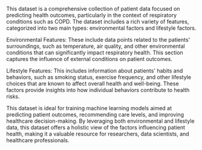 This dataset is a comprehensive collection of patient data focused on predicting health outcomes, particularly in the context of respiratory conditions such as COPD. The dataset includes a rich variety of features, categorized into two main types: environmental factors and lifestyle factors.

Environmental Features: These include data points related to the patients' surroundings, such as temperature, air quality, and other environmental conditions that can significantly impact respiratory health. This section captures the influence of external conditions on patient outcomes.

Lifestyle Features: This includes information about patients' habits and behaviors, such as smoking status, exercise frequency, and other lifestyle choices that are known to affect overall health and well-being. These factors provide insights into how individual behaviors contribute to health risks.

This dataset is ideal for training machine learning models aimed at predicting patient outcomes, recommending care levels, and improving healthcare decision-making. By leveraging both environmental and lifestyle data, this dataset offers a holistic view of the factors influencing patient health, making it a valuable resource for researchers, data scientists, and healthcare professionals.

